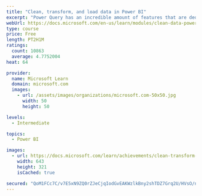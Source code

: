 ```yaml
---
title: "Clean, transform, and load data in Power BI"
excerpt: "Power Query has an incredible amount of features that are dedicated to helping you clean and prepare your data for analysis. You will learn how to simplify a complicated model, change data types, rename objects, and pivot data. You will also learn how to profile columns so that you know which columns have the valuable data that you’re seeking for deeper analytics."
webUrl: https://docs.microsoft.com/en-us/learn/modules/clean-data-power-bi/
type: course
price: Free
length: PT2H1M
ratings:
  count: 10863
  average: 4.7752004
heat: 64

provider:
  name: Microsoft Learn
  domain: microsoft.com
  images:
    - url: /assets/images/organizations/microsoft.com-50x50.jpg
      width: 50
      height: 50

levels:
  - Intermediate

topics:
  - Power BI

images:
  - url: https://docs.microsoft.com/learn/achievements/clean-transform-and-load-data-in-power-bi-social.png
    width: 643
    height: 321
    isCached: true

secured: "QoM1FCc7C/v7E5xN9ZQ0rZJeCjqIodGvEAKWzlkBny2shTDZ7Grq2U/HVsO/nHvz4IWwZjQh7fXAaCxRIT45Zef7FcoVPN4c2QabW1kyOOWubu7og1bn8H2pGXp5d1ysVMNzIS+owHiIqxqI/H+ZHSDIrqSsTxop4y7bZm0nBIAPpw98QyExMwOUxFpf9fWzhHIgAQqHlIh2vXya6URl2vktM1Jg5kyG4mXU8ysy7nWEDzjbF9qXPdCUio1DLLs6/xEvjnoHlta/6xkvfFyfK529hZ1/8wSOH6OFN0/GrLkk2YGsMiPhd7I9vpjR5IcS7E//WUDv7aXUxt03Zn5XGyf/OUsonet2veoqijkghWJmuOmTu793+HFwPO0ttyjfFNLBgbQ+J9Qax0+P6efOprn53i3GA+ozf4v6/WkXEBo=;nA22/8GJJzCOSHpszUYJBg=="
---
```


